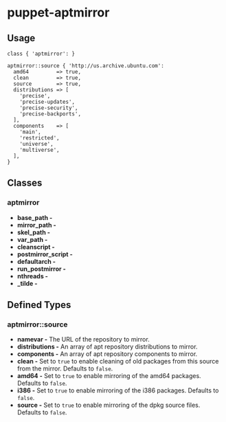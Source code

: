 # puppet-aptmirror

## Usage

```puppet
class { 'aptmirror': }

aptmirror::source { 'http://us.archive.ubuntu.com':
  amd64         => true,
  clean         => true,
  source        => true,
  distributions => [
    'precise',
    'precise-updates',
    'precise-security',
    'precise-backports',
  ],
  components    => [
    'main',
    'restricted',
    'universe',
    'multiverse',
  ],
}
```

## Classes
### aptmirror
 * **base_path         -** 
 * **mirror_path       -**
 * **skel_path         -**
 * **var_path          -**
 * **cleanscript       -**
 * **postmirror_script -**
 * **defaultarch       -**
 * **run_postmirror    -**
 * **nthreads          -**
 * **_tilde            -**

## Defined Types
### aptmirror::source
 * **namevar       -** The URL of the repository to mirror.
 * **distributions -** An array of apt repository distributions to mirror.
 * **components    -** An array of apt repository components to mirror.
 * **clean         -** Set to `true` to enable cleaning of old packages from
                       this source from the mirror. Defaults to `false`.
 * **amd64         -** Set to `true` to enable mirroring of the amd64 packages.
                       Defaults to `false`.
 * **i386          -** Set to `true` to enable mirroring of the i386 packages.
                       Defaults to `false`.
 * **source        -** Set to `true` to enable mirroring of the dpkg source
                       files. Defaults to `false`.
